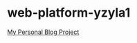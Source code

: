 # web-platform-yzyla1

[My Personal Blog Project]("https://akshatnema.github.io/web-platform-yzyla1/")